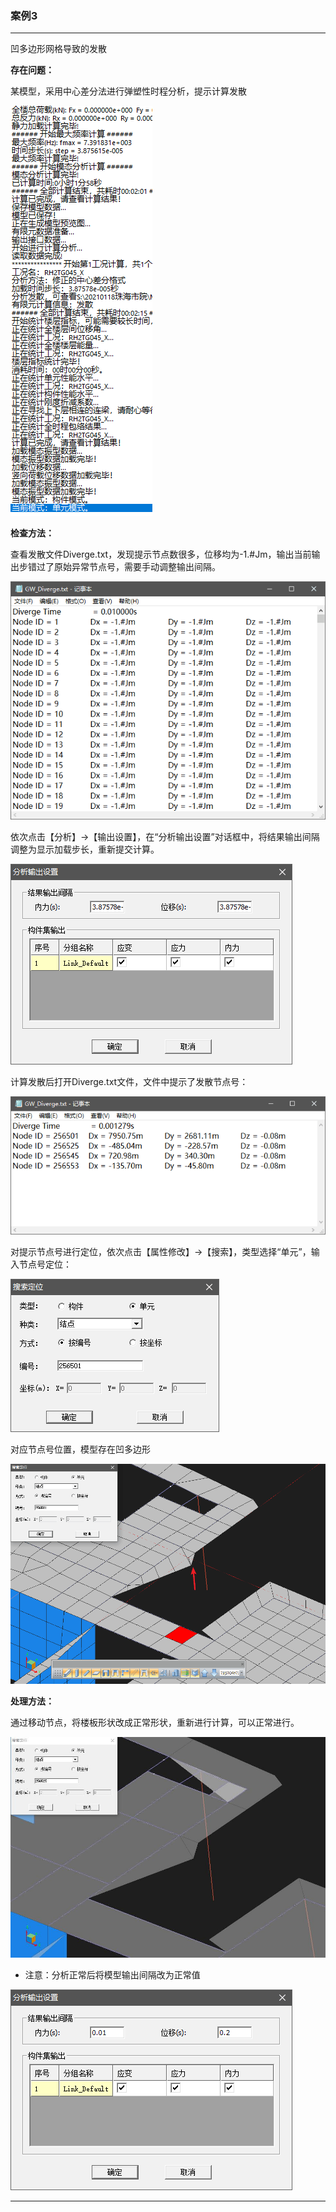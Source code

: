 ﻿### 案例3
---

凹多边形网格导致的发散

**存在问题：** 

某模型，采用中心差分法进行弹塑性时程分析，提示计算发散

![](image/案例3-1.png)

**检查方法：**

查看发散文件Diverge.txt，发现提示节点数很多，位移均为-1.#Jm，输出当前输出步错过了原始异常节点号，需要手动调整输出间隔。

![](image/案例3-2.png)

依次点击【分析】→【输出设置】，在“分析输出设置”对话框中，将结果输出间隔调整为显示加载步长，重新提交计算。

![](image/案例3-3.png)

计算发散后打开Diverge.txt文件，文件中提示了发散节点号：

![](image/案例3-4.png)

对提示节点号进行定位，依次点击【属性修改】→【搜索】，类型选择“单元”，输入节点号定位：

![](image/案例3-5.png)

对应节点号位置，模型存在凹多边形

![](image/案例3-6.png)


**处理方法：** 

通过移动节点，将楼板形状改成正常形状，重新进行计算，可以正常进行。

![](image/案例3-7.jpg)

* 注意：分析正常后将模型输出间隔改为正常值

![](image/案例3-8.png)

---
